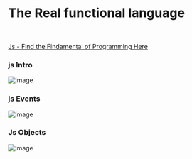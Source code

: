 
# The Real functional language
<br>

[Js - Find the Findamental of Programming Here](https://github.com/Aj7t/Programming)


### js Intro 
![image](https://user-images.githubusercontent.com/67835881/116962798-a9f67180-acc4-11eb-8be5-313ae7729e89.png)

### js Events
![image](https://user-images.githubusercontent.com/67835881/117009373-4b071b80-ad09-11eb-9930-716a8271be40.png)

### Js Objects
![image](https://user-images.githubusercontent.com/67835881/117017963-b228ce00-ad11-11eb-88f9-f2f55459b86f.png)
